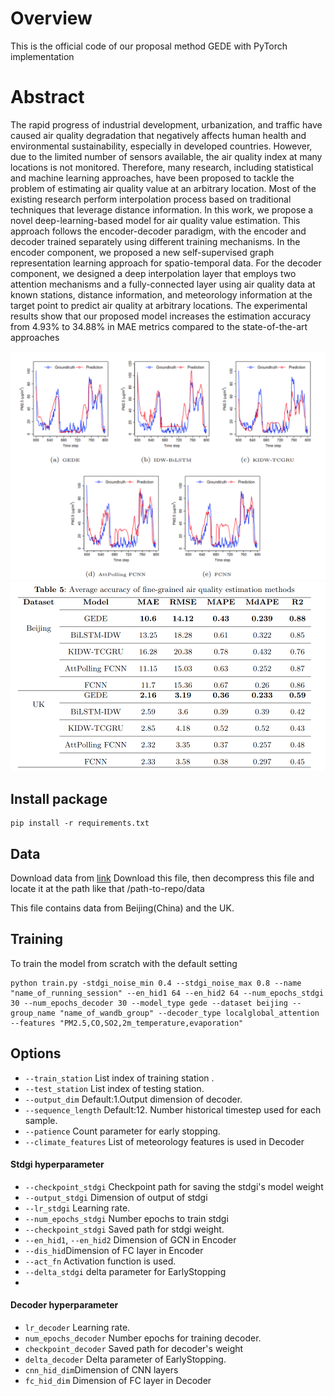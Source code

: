 # Overview
This is the official code of our proposal method GEDE with PyTorch implementation

# Abstract
The rapid progress of industrial development, urbanization, and traffic have caused air quality degradation that negatively affects human health and environmental sustainability, especially in developed countries. However, due to the limited number of sensors available, the air quality index at many locations is not monitored. Therefore, many research, including statistical and machine learning approaches, have been proposed to tackle the problem of estimating air quality value at an arbitrary location. Most of the existing research perform interpolation process based on traditional techniques that leverage distance information. In this work, we propose a novel deep-learning-based model for air quality value estimation. This approach follows the encoder-decoder paradigm, with the encoder and decoder trained separately using different training mechanisms. In the encoder component, we proposed a new self-supervised graph representation learning approach for spatio-temporal data. For the decoder component, we designed a deep interpolation layer that employs two attention mechanisms and a fully-connected layer using air quality data at known stations, distance information, and meteorology information at the target point to predict air quality at arbitrary locations. The experimental results show that our proposed model increases the estimation accuracy from 4.93\% to 34.88\% in MAE metrics compared to the state-of-the-art approaches

![plot](image/gede.png)
![plot](image/accuracy.png)
##  Install package
```
pip install -r requirements.txt
```
## Data
Download data from [link](https://drive.google.com/file/d/1JoNoc_EDzV2EOH1vFhYcgMjOQgu-MSMz/view?usp=sharing)
Download this file, then decompress this file and locate it at the path like that /path-to-repo/data

This file contains data from Beijing(China) and the UK.
## Training 
To train the model from scratch with the default setting
```
python train.py -stdgi_noise_min 0.4 --stdgi_noise_max 0.8 --name "name_of_running_session" --en_hid1 64 --en_hid2 64 --num_epochs_stdgi 30 --num_epochs_decoder 30 --model_type gede --dataset beijing --group_name "name_of_wandb_group" --decoder_type localglobal_attention --features "PM2.5,CO,SO2,2m_temperature,evaporation"
```


## Options
* ```--train_station``` List index of training station .
* ```--test_station``` List index of testing station.
* ```--output_dim``` Default:1.Output dimension of decoder.
* ```--sequence_length``` Default:12. Number historical timestep used for each sample.
* ```--patience``` Count parameter for early stopping.
* ```--climate_features``` List of meteorology features is used in Decoder
#### Stdgi hyperparameter
* ```--checkpoint_stdgi``` Checkpoint path for saving the stdgi's model weight
* ```--output_stdgi``` Dimension of output of stdgi 
* ```--lr_stdgi``` Learning rate.
* ```--num_epochs_stdgi``` Number epochs to train stdgi
* ```--checkpoint_stdgi``` Saved path for stdgi weight.
* ```--en_hid1```, ```--en_hid2``` Dimension of GCN in Encoder 
* ```--dis_hid```Dimension of FC layer in Encoder
* ```--act_fn``` Activation function is used.
* ```--delta_stdgi``` delta parameter for EarlyStopping
*

#### Decoder hyperparameter
* ```lr_decoder``` Learning rate.
* ```num_epochs_decoder``` Number epochs for training decoder.
* ```checkpoint_decoder``` Saved path for decoder's weight
* ```delta_decoder``` Delta parameter of EarlyStopping.
* ```cnn_hid_dim```Dimension of CNN layers 
* ```fc_hid_dim``` Dimension of FC layer in Decoder
 
